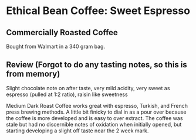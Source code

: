 # Ethical Bean Coffee: Sweet Espresso

## Commercially Roasted Coffee
Bought from Walmart in a 340 gram bag.

## Review (Forgot to do any tasting notes, so this is from memory)
Slight chocolate note on after taste, very mild acidity, very sweet as espresso (pulled at 1:2 ratio), raisin like sweetness

Medium Dark Roast Coffee works great with espresso, Turkish, and French press brewing methods. A little bit finicky to dial in as a pour over because the coffee is more developed and is easy to over extract. The coffee was stale but had no discernible notes of oxidation when initially opened, but starting developing a slight off taste near the 2 week mark.
